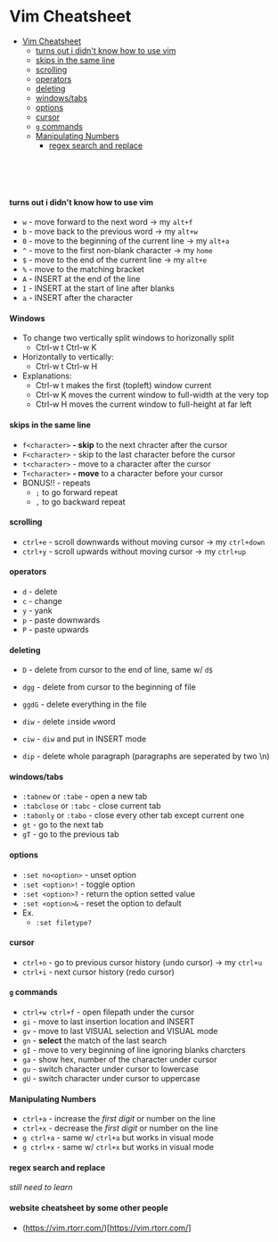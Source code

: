 # Vim Cheatsheet

- [Vim Cheatsheet](#vim-cheatsheet)
  - [turns out i didn't know how to use vim](#turns-out-i-didnt-know-how-to-use-vim)
  - [skips in the same line](#skips-in-the-same-line)
  - [scrolling](#scrolling)
  - [operators](#operators)
  - [deleting](#deleting)
  - [windows/tabs](#windowstabs)
  - [options](#options)
  - [cursor](#cursor)
  - [`g` commands](#g-commands)
  - [Manipulating Numbers](#manipulating-numbers)
    - [regex search and replace](#regex-search-and-replace)
<br/>
<br/>
<br/>

#### turns out i didn't know how to use vim
- `w` - move forward to the next word                       -> my `alt+f`
- `b` - move back to the previous word                      -> my `alt+w`
- `0` - move to the beginning of the current line           -> my `alt+a`
- `^` - move to the first non-blank character               -> my `home`
- `$` - move to the end of the current line                 -> my `alt+e`
- `%` - move to the matching bracket
- `A` - INSERT at the end of the line
- `I` - INSERT at the start of line after blanks
- `a` - INSERT after the character

#### Windows
- To change two vertically split windows to horizonally split
  - Ctrl-w t Ctrl-w K
- Horizontally to vertically:
  - Ctrl-w t Ctrl-w H
- Explanations:
  - Ctrl-w t makes the first (topleft) window current
  - Ctrl-w K moves the current window to full-width at the very top
  - Ctrl-w H moves the current window to full-height at far left

#### skips in the same line
- `f<character>` **- skip** to the next chracter after the cursor
- `F<character>` - skip to the last character before the cursor
- `t<character>` - move to a character after the cursor
- `T<character>` **- move** to a character before your cursor
- BONUS!! - repeats
  - `;` to go forward repeat
  - `,` to go backward repeat

#### scrolling
- `ctrl+e` - scroll downwards without moving cursor         -> my `ctrl+down`
- `ctrl+y` - scroll upwards without moving cursor         -> my `ctrl+up`

#### operators
- `d` - delete
- `c` - change
- `y` - yank
- `p` - paste downwards
- `P` - paste upwards

#### deleting
- `D` - delete from cursor to the end of line, same w/ `d$`
- `dgg` - delete from cursor to the beginning of file
- `ggdG` - delete everything in the file
  
- `diw` - `d`elete `i`nside `w`word
- `ciw` - `diw` and put in INSERT mode
- `dip` - delete whole paragraph (paragraphs are seperated by two \n)

#### windows/tabs
- `:tabnew` or `:tabe` - open a new tab
- `:tabclose` or `:tabc` - close current tab
- `:tabonly` or `:tabo` - close every other tab except current one
- `gt` - go to the next tab
- `gT` - go to the previous tab

#### options
- `:set no<option>` - unset option
- `:set <option>!` - toggle option
- `:set <option>?` - return the option setted value
- `:set <option>&` - reset the option to default
- Ex.
  - `:set filetype? `

#### cursor
- `ctrl+o` - go to previous cursor history (undo cursor)        -> my `ctrl+u`
- `ctrl+i` - next cursor history (redo cursor)

#### `g` commands
- `ctrl+w ctrl+f` - open filepath under the cursor
- `gi` - move to last insertion location and INSERT
- `gv` - move to last VISUAL selection and VISUAL mode
- `gn` - **select** the match of the last search
- `gI` - move to very beginning of line ignoring blanks charcters
- `ga` - show hex, number of the character under cursor
- `gu` - switch character under cursor to lowercase
- `gU` - switch character under cursor to uppercase

#### Manipulating Numbers
- `ctrl+a` - increase the *first digit* or number on the line
- `ctrl+x` - decrease the *first digit* or number on the line
- `g ctrl+a` - same w/ `ctrl+a` but works in visual mode
- `g ctrl+x` - same w/ `ctrl+x` but works in visual mode

#### regex search and replace
*still need to learn*

#### website cheatsheet by some other people
- (https://vim.rtorr.com/)[https://vim.rtorr.com/]